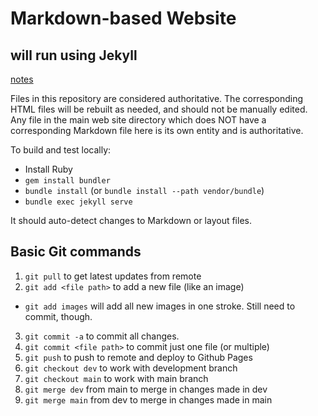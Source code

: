 # Markdown-based Website

## will run using Jekyll
[notes](https://github.com/gsarchive/markdown/blob/master/README.md)

Files in this repository are considered authoritative. The corresponding HTML
files will be rebuilt as needed, and should not be manually edited. Any file
in the main web site directory which does NOT have a corresponding Markdown
file here is its own entity and is authoritative.

To build and test locally:

* Install Ruby
* `gem install bundler`
* `bundle install` (or `bundle install --path vendor/bundle`)
* `bundle exec jekyll serve`

It should auto-detect changes to Markdown or layout files.

## Basic Git commands

1. `git pull` to get latest updates from remote
2. `git add <file path>` to add a new file (like an image)
 - `git add images` will add all new images in one stroke. Still need to commit, though.
3. `git commit -a` to commit all changes.
4. `git commit <file path>` to commit just one file (or multiple)
5. `git push` to push to remote and deploy to Github Pages
6. `git checkout dev` to work with development branch
7. `git checkout main` to work with main branch
8. `git merge dev` from main to merge in changes made in dev
9. `git merge main` from dev to merge in changes made in main
